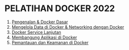 # PELATIHAN DOCKER 2022

1. [Pengenalan & Docker Dasar](https://github.com/arsitektur-jaringan-komputer/Pelatihan-Docker/tree/master/1.%20Pengenalan%20%26%20Docker%20Dasar)
2. [Mengelola Data di Docker & Networking dengan Docker](https://github.com/arsitektur-jaringan-komputer/Pelatihan-Docker/tree/master/2.%20Mengelola%20Data%20di%20Docker%20%26%20Networking%20dengan%20Docker)
3. [Docker Service Lanjutan]()
4. [Membangung Aplikasi di Docker]()
5. [Pemantauan dan Keamanan di Docker]()

